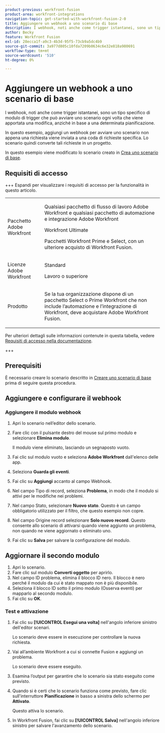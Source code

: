 ```yaml
---
product-previous: workfront-fusion
product-area: workfront-integrations
navigation-topic: get-started-with-workfront-fusion-2-0
title: Aggiungere un webhook a uno scenario di base
description: I webhook, noti anche come trigger istantanei, sono un tipo specifico di modulo di trigger che può avviare uno scenario ogni volta che viene apportata una modifica, anziché in base a una determinata pianificazione.
author: Becky
feature: Workfront Fusion
exl-id: 28ecca1f-a9c3-4b3d-95f5-73cb9a5dc4b9
source-git-commit: 3a977d805c10fda7209b0634c6e32e818a980691
workflow-type: tm+mt
source-wordcount: '510'
ht-degree: 0%

---
```


# Aggiungere un webhook a uno scenario di base

I webhook, noti anche come trigger istantanei, sono un tipo specifico di modulo di trigger che può avviare uno scenario ogni volta che viene apportata una modifica, anziché in base a una determinata pianificazione.

In questo esempio, aggiungi un webhook per avviare uno scenario non appena una richiesta viene inviata a una coda di richieste specifica. Lo scenario quindi converte tali richieste in un progetto.

In questo esempio viene modificato lo scenario creato in [Crea uno scenario di base](/help/workfront-fusion/build-practice-scenarios/create-basic-scenario.md).

## Requisiti di accesso

+++ Espandi per visualizzare i requisiti di accesso per la funzionalità in questo articolo.

<table style="table-layout:auto">
 <col> 
 <col> 
 <tbody> 
  <tr> 
   <td role="rowheader">Pacchetto Adobe Workfront</td> 
   <td> <p>Qualsiasi pacchetto di flusso di lavoro Adobe Workfront e qualsiasi pacchetto di automazione e integrazione Adobe Workfront</p><p>Workfront Ultimate</p><p>Pacchetti Workfront Prime e Select, con un ulteriore acquisto di Workfront Fusion.</p> </td> 
  </tr> 
  <tr data-mc-conditions=""> 
   <td role="rowheader">Licenze Adobe Workfront</td> 
   <td> <p>Standard</p><p>Lavoro o superiore</p> </td> 
  </tr> 
  <tr> 
   <td role="rowheader">Prodotto</td> 
   <td>
   <p>Se la tua organizzazione dispone di un pacchetto Select o Prime Workfront che non include l’automazione e l’integrazione di Workfront, deve acquistare Adobe Workfront Fusion.</li></ul>
   </td> 
  </tr>
 </tbody> 
</table>

Per ulteriori dettagli sulle informazioni contenute in questa tabella, vedere [Requisiti di accesso nella documentazione](/help/workfront-fusion/references/licenses-and-roles/access-level-requirements-in-documentation.md).

+++

## Prerequisiti

È necessario creare lo scenario descritto in [Creare uno scenario di base](/help/workfront-fusion/build-practice-scenarios/create-basic-scenario.md) prima di seguire questa procedura.

## Aggiungere e configurare il webhook


### Aggiungere il modulo webhook

1. Apri lo scenario nell’editor dello scenario.
1. Fare clic con il pulsante destro del mouse sul primo modulo e selezionare **Elimina modulo**.

   Il modulo viene eliminato, lasciando un segnaposto vuoto.

1. Fai clic sul modulo vuoto e seleziona **Adobe Workfront** dall&#39;elenco delle app.
1. Seleziona **Guarda gli eventi**.
1. Fai clic su **Aggiungi** accanto al campo Webhook.
1. Nel campo Tipo di record, seleziona **Problema**, in modo che il modulo si attivi per le modifiche nei problemi.
1. Nel campo Stato, selezionare **Nuovo stato**. Questo è un campo obbligatorio utilizzato per il filtro, che questo esempio non copre.
1. Nel campo Origine record selezionare **Solo nuovo record**. Questo consente allo scenario di attivarsi quando viene aggiunto un problema, non quando ne viene aggiornato o eliminato uno.
1. Fai clic su **Salva** per salvare la configurazione del modulo.

## Aggiornare il secondo modulo

1. Apri lo scenario.
1. Fare clic sul modulo **Converti oggetto** per aprirlo.
1. Nel campo ID problema, elimina il blocco ID nero. Il blocco è nero perché il modulo da cui è stato mappato non è più disponibile.
1. Seleziona il blocco ID sotto il primo modulo (Osserva eventi) per mapparlo al secondo modulo.
1. Fai clic su **OK**.



### Test e attivazione

1. Fai clic su **[!UICONTROL Esegui una volta]** nell&#39;angolo inferiore sinistro dell&#39;editor scenari.

   Lo scenario deve essere in esecuzione per controllare la nuova richiesta.
1. Vai all’ambiente Workfront a cui si connette Fusion e aggiungi un problema.

   Lo scenario deve essere eseguito.
1. Esamina l’output per garantire che lo scenario sia stato eseguito come previsto.
1. Quando si è certi che lo scenario funziona come previsto, fare clic sull&#39;interruttore **Pianificazione** in basso a sinistra dello schermo per **Attivato**.

   Questo attiva lo scenario.
1. In Workfront Fusion, fai clic su **[!UICONTROL Salva]** nell&#39;angolo inferiore sinistro per salvare l&#39;avanzamento dello scenario.
